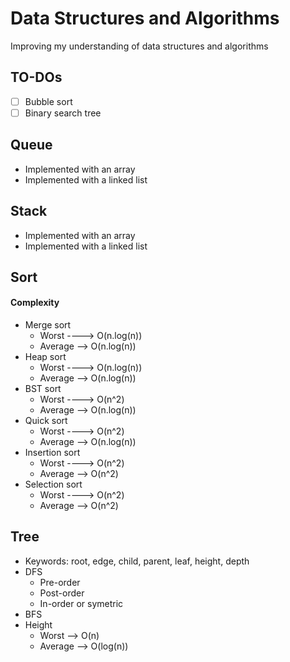 # Data Structures and Algorithms

Improving my understanding of data structures and algorithms

## TO-DOs
+ [ ] Bubble sort
+ [ ] Binary search tree 

## Queue
- Implemented with an array
- Implemented with a linked list

## Stack 
- Implemented with an array
- Implemented with a linked list

## Sort
#### Complexity
+ Merge sort
    + Worst ----> O(n.log(n))
    + Average --> O(n.log(n))
+ Heap sort
    + Worst ----> O(n.log(n))
    + Average --> O(n.log(n))
+ BST sort
    + Worst ----> O(n^2)
    + Average --> O(n.log(n))
+ Quick sort 
    + Worst ----> O(n^2)
    + Average --> O(n.log(n))
+ Insertion sort
    + Worst ----> O(n^2)
    + Average --> O(n^2)
+ Selection sort
    + Worst ----> O(n^2)
    + Average --> O(n^2)
    
## Tree
- Keywords: root, edge, child, parent, leaf, height, depth
- DFS
    + Pre-order
    + Post-order
    + In-order or symetric
- BFS
- Height
    + Worst   --> O(n) 
    + Average --> O(log(n))
